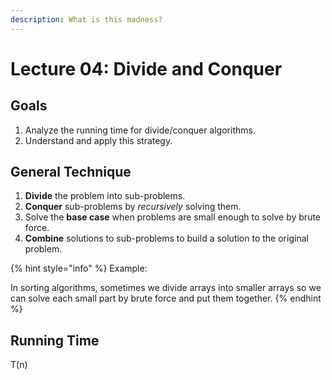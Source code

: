 ```yaml
---
description: What is this madness?
---
```


# Lecture 04: Divide and Conquer

## Goals

1. Analyze the running time for divide/conquer algorithms.
2. Understand and apply this strategy.

## General Technique

1. **Divide** the problem into sub-problems.
2. **Conquer** sub-problems by _recursively_ solving them.
3. Solve the **base case** when problems are small enough to solve by brute force.
4. **Combine** solutions to sub-problems to build a solution to the original problem.

{% hint style="info" %}
Example:

In sorting algorithms, sometimes we divide arrays into smaller arrays so we can solve each small part by brute force and put them together.
{% endhint %}

## Running Time

T\(n\) 

